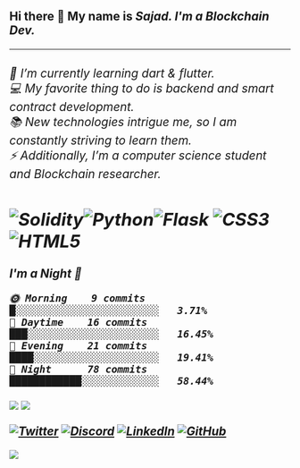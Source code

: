 <h2>Hi there 👋
My name is <i>Sajad<i>. I'm a <i>Blockchain Dev.<i><hr>


<h6>
🌱 I’m currently learning dart & flutter.<br>
💻 My favorite thing to do is backend and smart contract development.<br>
📚 New technologies intrigue me, so I am constantly striving to learn them.<br>
⚡ Additionally, I’m a computer science student and Blockchain researcher.
<h6>

![Solidity](https://img.shields.io/badge/Solidity-%23363636.svg?style=for-the-badge&logo=solidity&logoColor=white)![Python](https://img.shields.io/badge/python-3670A0?style=for-the-badge&logo=python&logoColor=ffdd54)![Flask](https://img.shields.io/badge/flask-%23000.svg?style=for-the-badge&logo=flask&logoColor=white)  ![CSS3](https://img.shields.io/badge/css3-%231572B6.svg?style=for-the-badge&logo=css3&logoColor=white)![HTML5](https://img.shields.io/badge/html5-%23E34F26.svg?style=for-the-badge&logo=html5&logoColor=white) 
  ---


<!--START_SECTION:waka-->

**I'm a Night 🦉** 

```text
🌞 Morning    9 commits     █░░░░░░░░░░░░░░░░░░░░░░░░   3.71% 
🌆 Daytime    16 commits    ███░░░░░░░░░░░░░░░░░░░░░░   16.45% 
🌃 Evening    21 commits    ████░░░░░░░░░░░░░░░░░░░░░   19.41% 
🌙 Night      78 commits    ████████████░░░░░░░░░░░░░   58.44%

```

  
![](https://github-readme-stats.vercel.app/api?username=sajad-salehi&theme=radical&hide_border=false&include_all_commits=false&count_private=false)
![](https://github-readme-streak-stats.herokuapp.com/?user=sajad-salehi&theme=radical&hide_border=false)<br>


[![Twitter](https://img.shields.io/badge/Twitter-1DA1F2?style=for-the-badge&logo=twitter&logoColor=white)](https://twitter.com/__Soren)
[![Discord](https://img.shields.io/badge/Discord-7289DA?style=for-the-badge&logo=discord&logoColor=white)](https://discord.gg/pED7Yw9SAj)
[![LinkedIn](https://img.shields.io/badge/LinkedIn-0077B5?style=for-the-badge&logo=linkedin&logoColor=white)](https://www.linkedin.com/in/sajad-salehi-528a24231)
[![GitHub](https://img.shields.io/badge/GitHub-100000?style=for-the-badge&logo=github&logoColor=white)](https://github.com/sajad-salehi)<br>
  

<img src="https://imgur.com/rilHVxA.png">
